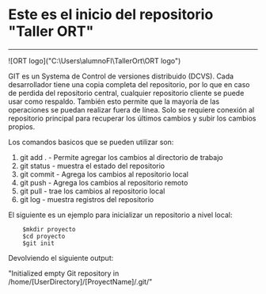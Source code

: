 # Este es el inicio del repositorio "Taller ORT"
---


![ORT logo]("C:\Users\alumnoFI\TallerOrt\ORT logo")

GIT es un Systema de Control de versiones distribuido (DCVS). Cada desarrollador tiene una copia completa
del repositorio, por lo que en caso de perdida del repositorio central, cualquier repositorio cliente se puede usar
como respaldo. También esto permite que la mayoría de las operaciones se puedan realizar fuera de línea. Solo
se requiere conexión al repositorio principal para recuperar los últimos cambios y subir los cambios propios.

Los comandos basicos que se pueden utilizar son:

1. git add . - Permite agregar los cambios al directorio de trabajo
2. git status - muestra el estado del repositorio
3. git commit - Agrega los cambios al repositorio local
4. git push -   Agrega los cambios al repositorio remoto
5. git pull - trae los cambios al repositorio local
6. git log - muestra registros del repositorio

El siguiente es un ejemplo para inicializar un repositorio a nivel local:

        $mkdir proyecto
        $cd proyecto
        $git init

Devolviendo el siguiente output:

"Initialized empty Git repository in /home/[UserDirectory]/[ProyectName]/.git/"